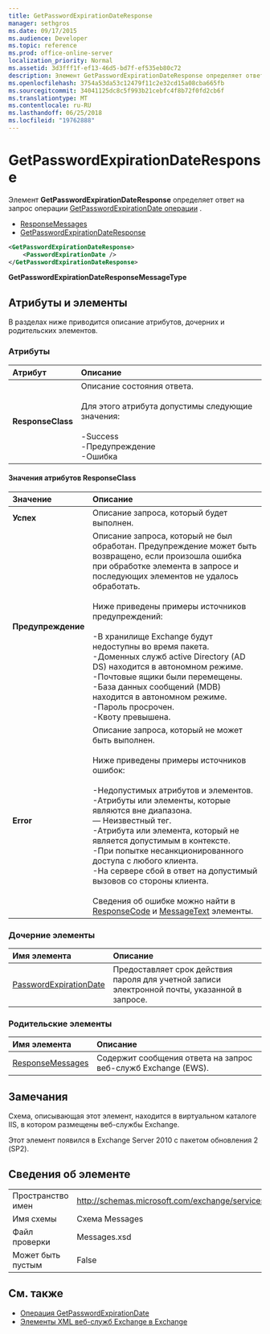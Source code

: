 ```yaml
---
title: GetPasswordExpirationDateResponse
manager: sethgros
ms.date: 09/17/2015
ms.audience: Developer
ms.topic: reference
ms.prod: office-online-server
localization_priority: Normal
ms.assetid: 3d3fff1f-ef13-46d5-bd7f-ef535eb80c72
description: Элемент GetPasswordExpirationDateResponse определяет ответ на запрос GetPasswordExpirationDate операция операции.
ms.openlocfilehash: 3754a53da53c12479f11c2e32cd15a08cba665fb
ms.sourcegitcommit: 34041125dc8c5f993b21cebfc4f8b72f0fd2cb6f
ms.translationtype: MT
ms.contentlocale: ru-RU
ms.lasthandoff: 06/25/2018
ms.locfileid: "19762888"
---
```

# <a name="getpasswordexpirationdateresponse"></a>GetPasswordExpirationDateResponse

Элемент **GetPasswordExpirationDateResponse** определяет ответ на запрос операции [GetPasswordExpirationDate операции](getpasswordexpirationdate-operation.md) . 
  
- [ResponseMessages](responsemessages.md)
- [GetPasswordExpirationDateResponse](getpasswordexpirationdateresponse.md)
  
```XML
<GetPasswordExpirationDateResponse>
    <PasswordExpirationDate />
</GetPasswordExpirationDateResponse>
```

 **GetPasswordExpirationDateResponseMessageType**
## <a name="attributes-and-elements"></a>Атрибуты и элементы

В разделах ниже приводится описание атрибутов, дочерних и родительских элементов.
  
### <a name="attributes"></a>Атрибуты

|**Атрибут**|**Описание**|
|:-----|:-----|
|**ResponseClass** <br/> | Описание состояния ответа. <br/><br/>Для этого атрибута допустимы следующие значения:  <br/><br/>-Success  <br/>-Предупреждение  <br/>-Ошибка  <br/> |
   
#### <a name="responseclass-attribute-values"></a>Значения атрибутов ResponseClass

|**Значение**|**Описание**|
|:-----|:-----|
|**Успех** <br/> |Описание запроса, который будет выполнен.  <br/> |
|**Предупреждение** <br/> | Описание запроса, который не был обработан. Предупреждение может быть возвращено, если произошла ошибка при обработке элемента в запросе и последующих элементов не удалось обработать.<br/><br/> Ниже приведены примеры источников предупреждений:  <br/><br/>-В хранилище Exchange будут недоступны во время пакета.  <br/>-Доменных служб active Directory (AD DS) находится в автономном режиме.  <br/>-Почтовые ящики были перемещены.  <br/>-База данных сообщений (MDB) находится в автономном режиме.  <br/>-Пароль просрочен.  <br/>-Квоту превышена.  <br/> |
|**Error** <br/> | Описание запроса, который не может быть выполнен. <br/><br/>Ниже приведены примеры источников ошибок:  <br/><br/>-Недопустимых атрибутов и элементов.  <br/>-Атрибуты или элементы, которые являются вне диапазона.  <br/>— Неизвестный тег.  <br/>-Атрибута или элемента, который не является допустимым в контексте.  <br/>-При попытке несанкционированного доступа с любого клиента.  <br/>-На сервере сбой в ответ на допустимый вызовов со стороны клиента.  <br/><br/>  Сведения об ошибке можно найти в [ResponseCode](responsecode.md) и [MessageText](messagetext.md) элементы.  <br/> |
   
### <a name="child-elements"></a>Дочерние элементы

|**Имя элемента**|**Описание**|
|:-----|:-----|
|[PasswordExpirationDate](passwordexpirationdate.md) <br/> |Предоставляет срок действия пароля для учетной записи электронной почты, указанной в запросе.  <br/> |
   
### <a name="parent-elements"></a>Родительские элементы

|**Имя элемента**|**Описание**|
|:-----|:-----|
|[ResponseMessages](responsemessages.md) <br/> |Содержит сообщения ответа на запрос веб-служб Exchange (EWS).  <br/> |
   
## <a name="remarks"></a>Замечания

Схема, описывающая этот элемент, находится в виртуальном каталоге IIS, в котором размещены веб-службы Exchange.
  
Этот элемент появился в Exchange Server 2010 с пакетом обновления 2 (SP2).
  
## <a name="element-information"></a>Сведения об элементе

|||
|:-----|:-----|
|Пространство имен  <br/> |http://schemas.microsoft.com/exchange/services/2006/messages  <br/> |
|Имя схемы  <br/> |Схема Messages  <br/> |
|Файл проверки  <br/> |Messages.xsd  <br/> |
|Может быть пустым  <br/> |False  <br/> |
   
## <a name="see-also"></a>См. также

- [Операция GetPasswordExpirationDate](getpasswordexpirationdate-operation.md)
- [Элементы XML веб-служб Exchange в Exchange](ews-xml-elements-in-exchange.md)


